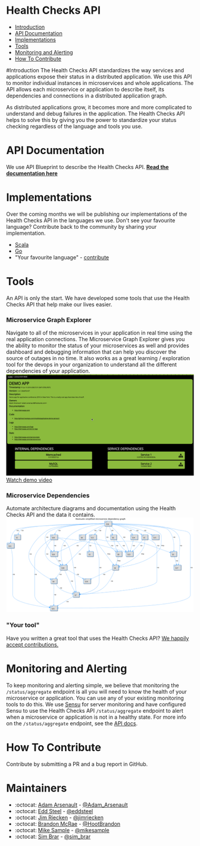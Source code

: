 # Health Checks API

- [Introduction](#introduction)
- [API Documentation](#api-documentation)
- [Implementations](#implementations)
- [Tools](#tools)
- [Monitoring and Alerting](#monitoring-and-alerting)
- [How To Contribute](#how-to-contribute)

#Introduction
The Health Checks API standardizes the way services and applications expose their status in a distributed application. We use this API to monitor individual instances in microservices and whole applications. The API allows each microservice or application to describe itself, its dependencies and connections in a distributed application graph.

As distributed applications grow, it becomes more and more complicated to understand and debug failures in the application. The Health Checks API helps to solve this by giving you the power to standardize your status checking regardless of the language and tools you use.

# API Documentation
We use API Blueprint to describe the Health Checks API. **[Read the documentation here](https://hootsuite.github.io/health-checks-api/)**

# Implementations
Over the coming months we will be publishing our implementations of the Health Checks API in the languages we use. Don't see your favourite language? Contribute back to the community by sharing your implementation. 
- [Scala](https://github.com/hootsuite/health-checks-api/issues/1)
- [Go](https://github.com/hootsuite/health-checks-api/issues/2)
- "Your favourite language" - [contribute](#how-to-contribute)

# Tools
An API is only the start. We have developed some tools that use the Health Checks API that help make our lives easier.

### Microservice Graph Explorer
Navigate to all of the microservices in your application in real time using the real application connections. The Microservice Graph Explorer gives you the ability to monitor the status of your microservices as well and provides dashboard and debugging information that can help you discover the source of outages in no time. It also works as a great learning / exploration tool for the devops in your organization to understand all the different dependencies of your application. 
[![Voltron demo video](/img/microservice-graph-explorer.png?raw=true "Voltron Dashboard")](https://youtu.be/JAoSkddOIC8?t=25m29s)
[Watch demo video](https://youtu.be/JAoSkddOIC8?t=25m29s)

### Microservice Dependencies
Automate architecture diagrams and documentation using the Health Checks API and the data it contains.
![Generated Dependency Diagram](/img/microservice-dependencies.png?raw=true "Generated Dependency Diagram")

### "Your tool" 
Have you written a great tool that uses the Health Checks API? [We happily accept contributions.](#how-to-contribute)

# Monitoring and Alerting
To keep monitoring and alerting simple, we believe that monitoring the `/status/aggregate` endpoint is all you will need to know the health of your microservice or application. You can use any of your existing monitoring tools to do this. We use [Sensu](https://sensuapp.org/) for server monitoring and have configured Sensu to use the Health Checks API `/status/aggregate` endpoint to alert when a microservice or application is not in a healthy state. For more info on the `/status/aggregate` endpoint, see the [API docs]().

# How To Contribute
Contribute by submitting a PR and a bug report in GitHub.

# Maintainers
- :octocat: [Adam Arsenault](https://github.com/HootAdam) - [@Adam_Arsenault](https://twitter.com/Adam_Arsenault)
- :octocat: [Edd Steel](https://github.com/eddsteel) - [@eddsteel](https://twitter.com/eddsteel)
- :octocat: [Jim Riecken](https://github.com/jriecken) - [@jimriecken](https://twitter.com/jimriecken)
- :octocat: [Brandon McRae](https://github.com/brandon-mcrae-hs) - [@HootBrandon](https://twitter.com/HootBrandon)
- :octocat: [Mike Sample](https://github.com/michael-sample-hs) - [@mikesample](https://twitter.com/mikesample)
- :octocat: [Sim Brar](https://github.com/simba11) - [@sim_brar](https://twitter.com/sim_brar)
